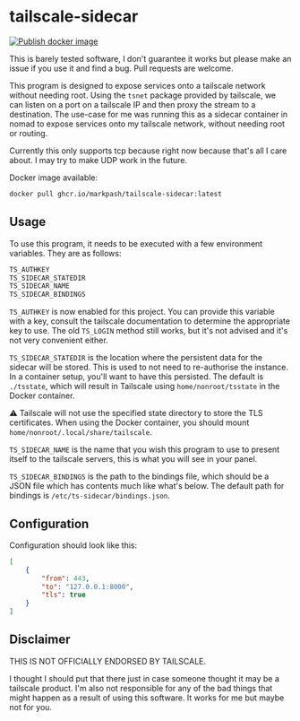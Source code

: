 # tailscale-sidecar

[![Publish docker image](https://github.com/markpash/tailscale-sidecar/actions/workflows/push-image.yml/badge.svg)](https://github.com/markpash/tailscale-sidecar/actions/workflows/push-image.yml)

This is barely tested software, I don't guarantee it works but please make an issue if you use it and find a bug. Pull requests are welcome.

This program is designed to expose services onto a tailscale network without needing root. Using the `tsnet` package provided by tailscale, we can listen on a port on a tailscale IP and then proxy the stream to a destination. The use-case for me was running this as a sidecar container in nomad to expose services onto my tailscale network, without needing root or routing.

Currently this only supports tcp because right now because that's all I care about. I may try to make UDP work in the future.

Docker image available:

```bash
docker pull ghcr.io/markpash/tailscale-sidecar:latest
```

## Usage

To use this program, it needs to be executed with a few environment variables. They are as follows:

```bash
TS_AUTHKEY
TS_SIDECAR_STATEDIR
TS_SIDECAR_NAME
TS_SIDECAR_BINDINGS
```

`TS_AUTHKEY` is now enabled for this project. You can provide this variable with a key, consult the tailscale documentation to determine the appropriate key to use. The old `TS_LOGIN` method still works, but it's not advised and it's not very convenient either.

`TS_SIDECAR_STATEDIR` is the location where the persistent data for the sidecar will be stored. This is used to not need to re-authorise the instance. In a container setup, you'll want to have this persisted. The default is `./tsstate`, which will result in Tailscale using `home/nonroot/tsstate` in the Docker container.

⚠ Tailscale will not use the specified state directory to store the TLS certificates. When using the Docker container, you should mount `home/nonroot/.local/share/tailscale`.

`TS_SIDECAR_NAME` is the name that you wish this program to use to present itself to the tailscale servers, this is what you will see in your panel.

`TS_SIDECAR_BINDINGS` is the path to the bindings file, which should be a JSON file which has contents much like what's below.
The default path for bindings is `/etc/ts-sidecar/bindings.json`.

## Configuration

Configuration should look like this:

```json
[
    {
        "from": 443,
        "to": "127.0.0.1:8000",
        "tls": true
    }
]
```

## Disclaimer

THIS IS NOT OFFICIALLY ENDORSED BY TAILSCALE.

I thought I should put that there just in case someone thought it may be a tailscale product.
I'm also not responsible for any of the bad things that might happen as a result of using this software. It works for me but maybe not for you.
